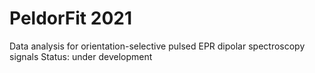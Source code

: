 PeldorFit 2021
=========

Data analysis for orientation-selective pulsed EPR dipolar spectroscopy signals
Status: under development
